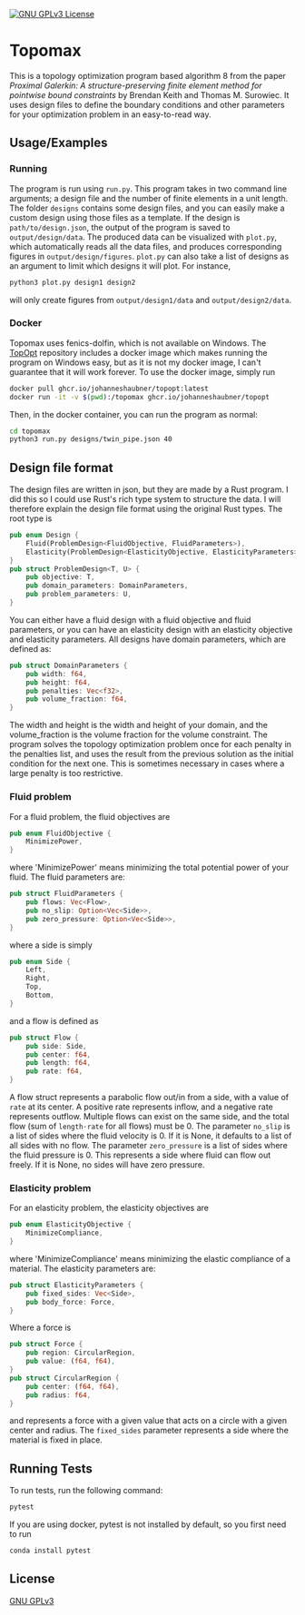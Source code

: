 [![GNU GPLv3 License](https://img.shields.io/github/license/Emilinya/topomax)](https://choosealicense.com/licenses/gpl-3.0/)

# Topomax

This is a topology optimization program based algorithm 8 from the paper *Proximal Galerkin: A structure-preserving finite element method for pointwise bound constraints* by Brendan Keith and Thomas M. Surowiec. It uses design files to define the boundary conditions and other parameters for your optimization problem in an easy-to-read way.

## Usage/Examples

### Running
The program is run using `run.py`. This program takes in two command line arguments; a design file and the number of finite elements in a unit length. The folder `designs` contains some design files, and you can easily make a custom design using those files as a template. If the design is `path/to/design.json`, the output of the program is saved to `output/design/data`. The produced data can be visualized with `plot.py`, which automatically reads all the data files, and produces corresponding figures in `output/design/figures`. `plot.py` can also take a list of designs as an argument to limit which designs it will plot. For instance,
```bash
python3 plot.py design1 design2
```
will only create figures from `output/design1/data` and `output/design2/data`.

### Docker
Topomax uses fenics-dolfin, which is not available on Windows. The [TopOpt](https://github.com/JohannesHaubner/TopOpt) repository includes a docker image which makes running the program on Windows easy, but as it is not my docker image, I can't guarantee that it will work forever. To use the docker image, simply run

```bash
docker pull ghcr.io/johanneshaubner/topopt:latest
docker run -it -v $(pwd):/topomax ghcr.io/johanneshaubner/topopt
```

Then, in the docker container, you can run the program as normal:
```bash
cd topomax
python3 run.py designs/twin_pipe.json 40
```

## Design file format
The design files are written in json, but they are made by a Rust program. I did this so I could use Rust's rich type system to structure the data. I will therefore explain the design file format using the original Rust types. The root type is

```rust
pub enum Design {
    Fluid(ProblemDesign<FluidObjective, FluidParameters>),
    Elasticity(ProblemDesign<ElasticityObjective, ElasticityParameters>),
}
pub struct ProblemDesign<T, U> {
    pub objective: T,
    pub domain_parameters: DomainParameters,
    pub problem_parameters: U,
}
```
You can either have a fluid design with a fluid objective and fluid parameters, or you can have an elasticity design with an elasticity objective and elasticity parameters. All designs have domain parameters, which are defined as:

```rust
pub struct DomainParameters {
    pub width: f64,
    pub height: f64,
    pub penalties: Vec<f32>,
    pub volume_fraction: f64,
}
```
The width and height is the width and height of your domain, and the volume_fraction is the volume fraction for the volume constraint. The program solves the topology optimization problem
once for each penalty in the penalties list, and uses the result from the previous solution as the initial condition for the next one. This is sometimes necessary in cases where a large penalty is too restrictive.

### Fluid problem
For a fluid problem, the fluid objectives are
```rust
pub enum FluidObjective {
    MinimizePower,
}
```
where 'MinimizePower' means minimizing the total potential power of your fluid. The fluid parameters are:
```rust
pub struct FluidParameters {
    pub flows: Vec<Flow>,
    pub no_slip: Option<Vec<Side>>,
    pub zero_pressure: Option<Vec<Side>>,
}
```
where a side is simply
```rust
pub enum Side {
    Left,
    Right,
    Top,
    Bottom,
}
```
and a flow is defined as
```rust
pub struct Flow {
    pub side: Side,
    pub center: f64,
    pub length: f64,
    pub rate: f64,
}
```
A flow struct represents a parabolic flow out/in from a side, with a value of `rate` at its center. A positive rate represents inflow, and a negative rate represents outflow. Multiple flows can exist on the same side, and the total flow (sum of `length·rate` for all flows) must be 0. The parameter `no_slip` is a list of sides where the fluid velocity is 0. If it is None, it defaults to a list of all sides with no flow. The parameter `zero_pressure` is a list of sides where the fluid pressure is 0. This represents a side where fluid can flow out freely. If it is None, no sides will have zero pressure.

### Elasticity problem
For an elasticity problem, the elasticity objectives are
```rust
pub enum ElasticityObjective {
    MinimizeCompliance,
}
```
where 'MinimizeCompliance' means minimizing the elastic compliance of a material. The elasticity parameters are:
```rust
pub struct ElasticityParameters {
    pub fixed_sides: Vec<Side>,
    pub body_force: Force,
}
```
Where a force is
```rust
pub struct Force {
    pub region: CircularRegion,
    pub value: (f64, f64),
}
pub struct CircularRegion {
    pub center: (f64, f64),
    pub radius: f64,
}
```
and represents a force with a given value that acts on a circle with a given center and radius. The `fixed_sides` parameter represents a side where the material is fixed in place.

## Running Tests
To run tests, run the following command:
```bash
pytest
```

If you are using docker, pytest is not installed by default, so you first need to run
```bash
conda install pytest
```

## License

[GNU GPLv3](https://choosealicense.com/licenses/gpl-3.0/)
